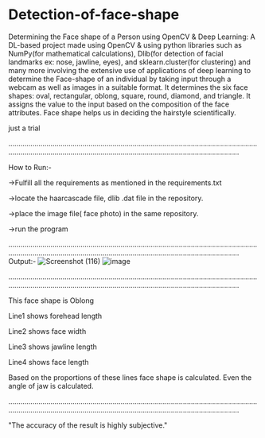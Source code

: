 # Detection-of-face-shape
Determining the Face shape of a Person using OpenCV &amp; Deep Learning: A DL-based project made using OpenCV &amp; using python libraries such as NumPy(for mathematical calculations), Dlib(for detection of facial landmarks ex: nose, jawline, eyes), and sklearn.cluster(for clustering) and many more involving the extensive use of applications of deep learning to determine the Face-shape of an individual by taking input through a webcam as well as images in a suitable format. It determines the six face shapes: oval, rectangular, oblong, square, round, diamond, and triangle. It assigns the value to the input based on the composition of the face attributes. Face shape helps us in deciding the hairstyle scientifically. 

just a trial

...............................................................................................................................................................................................................................................

How to Run:-

->Fulfill all the requirements as mentioned in the requirements.txt

->locate the haarcascade file, dlib .dat file in the repository.

->place the image file( face photo) in the same repository.

->run the program

...............................................................................................................................................................................................................................................
Output:-
![Screenshot (116)](https://user-images.githubusercontent.com/77911162/173223123-3df7a969-7295-4fde-8c2f-2ddea46d1581.png)
![image](https://user-images.githubusercontent.com/77911162/173223154-20b72297-f517-4adf-94c9-970355ae5ef3.png)


...............................................................................................................................................................................................................................................

This face shape is Oblong

Line1 shows forehead length

Line2 shows face width

Line3 shows jawline length

Line4 shows face length

Based on the proportions of these lines face shape is calculated. Even the angle of jaw is calculated.

...............................................................................................................................................................................................................................................

"The accuracy of the result is highly subjective."
